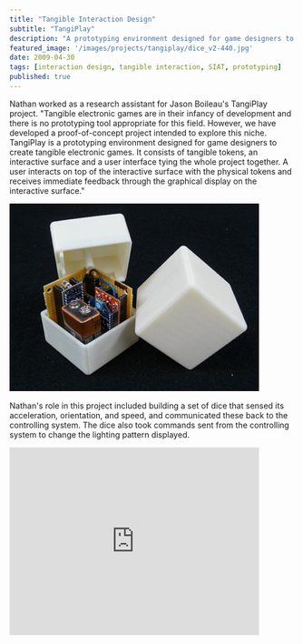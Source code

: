 ```yaml
---
title: "Tangible Interaction Design"
subtitle: "TangiPlay"
description: "A prototyping environment designed for game designers to create tangible electronic games."
featured_image: '/images/projects/tangiplay/dice_v2-440.jpg'
date: 2009-04-30
tags: [interaction design, tangible interaction, SIAT, prototyping]
published: true
---
```


Nathan worked as a research assistant for Jason Boileau's TangiPlay project. "Tangible electronic games are in their infancy of development and there is no prototyping tool appropriate for this field. However, we have developed a proof-of-concept project intended to explore this niche. TangiPlay is a prototyping environment designed for game designers to create tangible electronic games. It consists of tangible tokens, an interactive surface and a user interface tying the whole project together. A user interacts on top of the interactive surface with the physical tokens and receives immediate feedback through the graphical display on the interactive surface." 

![Physical Prototype](/images/projects/tangiplay/dice_v2-440.jpg)

Nathan's role in this project included building a set of dice that sensed its acceleration, orientation, and speed, and communicated these back to the controlling system. The dice also took commands sent from the controlling system to change the lighting pattern displayed.

<p>
  <iframe src="https://player.vimeo.com/video/33841683?portrait=0" webkitallowfullscreen="" mozallowfullscreen="" allowfullscreen="" width="440" height="330" frameborder="0"></iframe>
</p>
